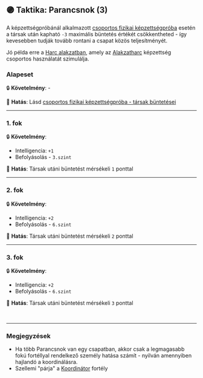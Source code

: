 ## 🟣 Taktika: Parancsnok (3)

A képzettségpróbánál alkalmazott [csoportos fizikai képzettségpróba](../037_csoportos_kepzettsegproba.md#️-1-csoportos-fizikai-próbatétel) esetén a társak után kapható `-3` maximális büntetés értékét csökkentheted - így kevesebben tudják tovább rontani a csapat közös teljesítményét.

Jó példa erre a [Harc alakzatban](../065_03_harc_alakzatban.md), amely az [Alakzatharc](../kepzettsegek.primer.harci/alakzatharc.md) képzettség csoportos használatát szimulálja.

### Alapeset

🔒 **Követelmény**: -

🌟 **Hatás**:  Lásd [csoportos fizikai képzettségpróba - társak büntetései](../037_csoportos_kepzettsegproba.md#társak-büntetései)

---
### 1. fok

🔒 **Követelmény**:
- Intelligencia: `+1`
- Befolyásolás - `3.szint`

🌟 **Hatás**: Társak utáni büntetést mérsékeli `1` ponttal

---
### 2. fok

🔒 **Követelmény**:
- Intelligencia: `+2`
- Befolyásolás - `6.szint`

🌟 **Hatás**: Társak utáni büntetést mérsékeli `2` ponttal

---
### 3. fok

🔒 **Követelmény**:
- Intelligencia: `+2`
- Befolyásolás - `6.szint`

🌟 **Hatás**: Társak utáni büntetést mérsékeli `3` ponttal

<br />

---
### Megjegyzések

- Ha több Parancsnok van egy csapatban, akkor csak a legmagasabb fokú fortéllyal rendelkező személy hatása számít - nyilván amennyiben hajlandó a koordinálásra.
- Szellemi "párja" a [Koordinátor](../fortelyok.altalanos/koordinator.md) fortély
